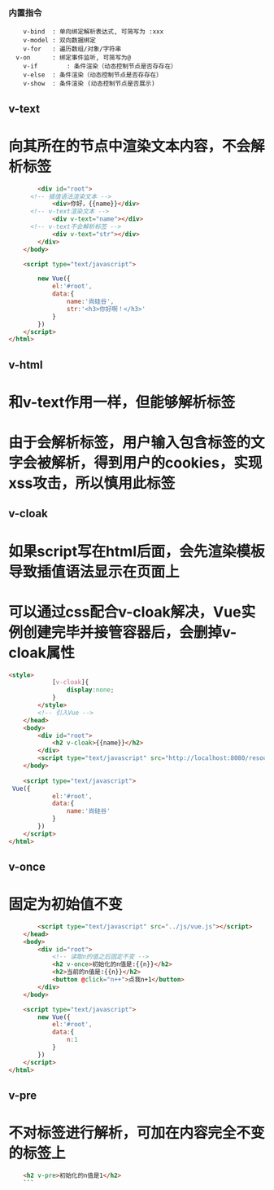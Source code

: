 ### 内置指令
		v-bind	: 单向绑定解析表达式, 可简写为 :xxx
		v-model	: 双向数据绑定
		v-for  	: 遍历数组/对象/字符串
	  v-on   	: 绑定事件监听, 可简写为@
		v-if 	 	: 条件渲染（动态控制节点是否存存在）
		v-else 	: 条件渲染（动态控制节点是否存存在）
		v-show 	: 条件渲染 (动态控制节点是否展示)

## v-text 
#  向其所在的节点中渲染文本内容，不会解析标签
```html
		<div id="root">
      <!-- 插值语法渲染文本 -->
			<div>你好，{{name}}</div>
      <!-- v-text渲染文本 -->
			<div v-text="name"></div>
      <!-- v-text不会解析标签 -->
			<div v-text="str"></div>
		</div>
	</body>

	<script type="text/javascript">

		new Vue({
			el:'#root',
			data:{
				name:'尚硅谷',
				str:'<h3>你好啊！</h3>'
			}
		})
	</script>
</html>
```

## v-html
# 和v-text作用一样，但能够解析标签
# 由于会解析标签，用户输入包含标签的文字会被解析，得到用户的cookies，实现xss攻击，所以慎用此标签


## v-cloak
# 如果script写在html后面，会先渲染模板导致插值语法显示在页面上
# 可以通过css配合v-cloak解决，Vue实例创建完毕并接管容器后，会删掉v-cloak属性
``` html
<style>
			[v-cloak]{
				display:none;
			}
		</style>
		<!-- 引入Vue -->
	</head>
	<body>
		<div id="root">
			<h2 v-cloak>{{name}}</h2>
		</div>
		<script type="text/javascript" src="http://localhost:8080/resource/5s/vue.js"></script>
	</body>
	
	<script type="text/javascript">
 Vue({
			el:'#root',
			data:{
				name:'尚硅谷'
			}
		})
	</script>
</html>
```


## v-once
# 固定为初始值不变
``` html
		<script type="text/javascript" src="../js/vue.js"></script>
	</head>
	<body>
		<div id="root">
			<!-- 读取n的值之后固定不变 -->
			<h2 v-once>初始化的n值是:{{n}}</h2>
			<h2>当前的n值是:{{n}}</h2>
			<button @click="n++">点我n+1</button>
		</div>
	</body>

	<script type="text/javascript">	
		new Vue({
			el:'#root',
			data:{
				n:1
			}
		})
	</script>
</html>
```

## v-pre
# 不对标签进行解析，可加在内容完全不变的标签上
``` html
	<h2 v-pre>初始化的n值是1</h2>
	```
	